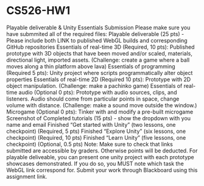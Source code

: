 # CS526-HW1

Playable deliverable & Unity Essentials Submission
Please make sure you have submmited all of the required files:
Playable deliverable (25 pts) - Please include both LINK to published WebGL builds and corresponding GitHub repositories
Essentials of real-time 3D (Required, 10 pts): Published prototype with 3D objects that have been moved and/or scaled, materials, directional light, imported assets. (Challenge: create a game where a ball moves along a thin platform above lava)
Essentials of programming (Required 5 pts): Unity project where scripts programmatically alter object properties
Essentials of real-time 2D (Required 10 pts): Prototype with 2D object manipulation. (Challenge: make a pachinko game)
Essentials of real-time audio (Optional 0 pts): Prototype with audio sources, clips, and listeners. Audio should come from particular points in space, change volume with distance. (Challenge: make a sound move outside the window.)
Microgame (Optional 0 pts): Tinker with and modify a pre-built microgame
Screenshot of Completed tutorials (15 pts) - show the dropdown with you name and email
Finished “Get started with Unity” (two lessons, one checkpoint) (Required, 5 pts)
Finished “Explore Unity” (six lessons, one checkpoint) (Required, 10 pts)
Finished “Learn Unity” (five lessons, one checkpoint) (Optional, 0.5 pts)
Note: Make sure to check that links submitted are accessible by graders. Otherwise points will be deducted.
          For playable deliveable, you can present one unity project with each prototype showcases demonstrated. If you do so, you MUST note which task the WebGL link correspond for.
          Submit your work through Blackboard using this assignment link.
